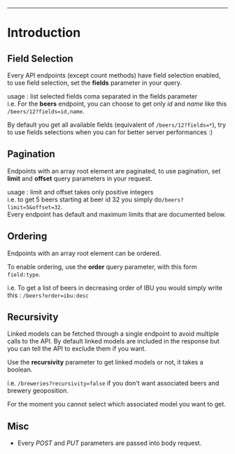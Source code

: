---
# Introduction

## Field Selection

Every API endpoints (except count methods) have field selection enabled,
to use field selection, set the **fields** parameter in your query.

usage : list selected fields coma separated in the fields parameter  
i.e. For the **beers** endpoint, you can choose to get only _id_ and _name_ like this 
`/beers/12?fields=id,name`.

By default you get all available fields (equivalent of `/beers/12?fields=*`),
try to use fields selections when you can for better server performances :)

## Pagination

Endpoints with an array root element are paginated,
to use pagination, set **limit** and **offset** query parameters in your request.

usage : limit and offset takes only positive integers  
i.e. to get 5 beers starting at beer id 32 you simply do`/beers?limit=5&offset=32`.  
Every endpoint has default and maximum limits that are documented below.

## Ordering

Endpoints with an array root element can be ordered.

To enable ordering, use the **order** query parameter, with this form `field:type`.

i.e. To get a list of beers in decreasing order of IBU you would simply write this : `/beers?order=ibu:desc`

## Recursivity

Linked models can be fetched through a single endpoint to avoid multiple calls to the API.
By default linked models are included in the response but you can tell the API to exclude them if you want.

Use the **recursivity** parameter to get linked models or not, it takes a boolean.

i.e. `/breweries?recursivity=false` if you don't want associated beers and brewery geoposition.

For the moment you cannot select which associated model you want to get.

## Misc

* Every _POST_ and _PUT_ parameters are passed into body request.
